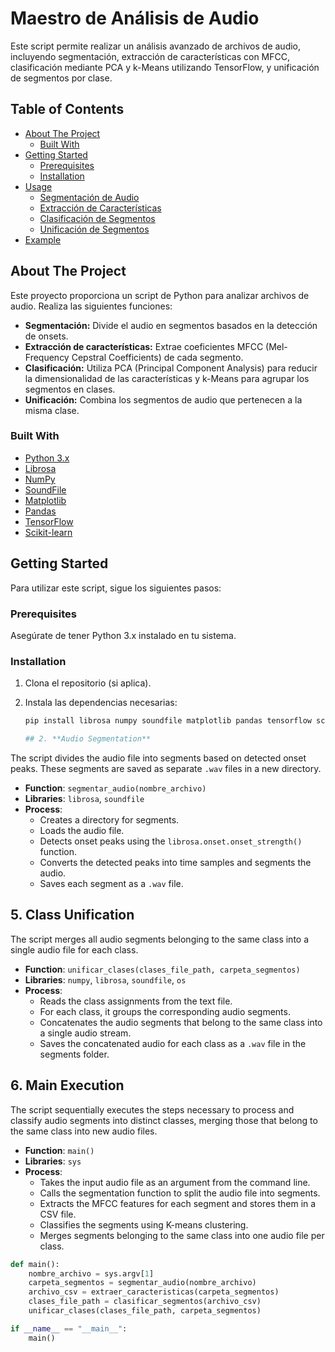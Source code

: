 # Maestro de Análisis de Audio

Este script permite realizar un análisis avanzado de archivos de audio, incluyendo segmentación, extracción de características con MFCC, clasificación mediante PCA y k-Means utilizando TensorFlow, y unificación de segmentos por clase.

## Table of Contents

* [About The Project](#about-the-project)
    * [Built With](#built-with)
* [Getting Started](#getting-started)
    * [Prerequisites](#prerequisites)
    * [Installation](#installation)
* [Usage](#usage)
    * [Segmentación de Audio](#segmentación-de-audio)
    * [Extracción de Características](#extracción-de-características)
    * [Clasificación de Segmentos](#clasificación-de-segmentos)
    * [Unificación de Segmentos](#unificación-de-segmentos)
* [Example](#example)


## About The Project

Este proyecto proporciona un script de Python para analizar archivos de audio. Realiza las siguientes funciones:

* **Segmentación:** Divide el audio en segmentos basados en la detección de onsets.
* **Extracción de características:** Extrae coeficientes MFCC (Mel-Frequency Cepstral Coefficients) de cada segmento.
* **Clasificación:**  Utiliza PCA (Principal Component Analysis) para reducir la dimensionalidad de las características y k-Means para agrupar los segmentos en clases.
* **Unificación:** Combina los segmentos de audio que pertenecen a la misma clase.

### Built With

* [Python 3.x](https://www.python.org/)
* [Librosa](https://librosa.org/doc/latest/index.html)
* [NumPy](https://numpy.org/)
* [SoundFile](https://pysoundfile.readthedocs.io/en/latest/)
* [Matplotlib](https://matplotlib.org/)
* [Pandas](https://pandas.pydata.org/)
* [TensorFlow](https://www.tensorflow.org/)
* [Scikit-learn](https://scikit-learn.org/stable/)


## Getting Started

Para utilizar este script, sigue los siguientes pasos:

### Prerequisites

Asegúrate de tener Python 3.x instalado en tu sistema.

### Installation

1. Clona el repositorio (si aplica).
2. Instala las dependencias necesarias:

   ```bash
   pip install librosa numpy soundfile matplotlib pandas tensorflow scikit-learn

   ## 2. **Audio Segmentation**
The script divides the audio file into segments based on detected onset peaks. These segments are saved as separate `.wav` files in a new directory.

- **Function**: `segmentar_audio(nombre_archivo)`
- **Libraries**: `librosa`, `soundfile`
- **Process**:
  - Creates a directory for segments.
  - Loads the audio file.
  - Detects onset peaks using the `librosa.onset.onset_strength()` function.
  - Converts the detected peaks into time samples and segments the audio.
  - Saves each segment as a `.wav` file.

## 5. **Class Unification**
The script merges all audio segments belonging to the same class into a single audio file for each class.

- **Function**: `unificar_clases(clases_file_path, carpeta_segmentos)`
- **Libraries**: `numpy`, `librosa`, `soundfile`, `os`
- **Process**:
  - Reads the class assignments from the text file.
  - For each class, it groups the corresponding audio segments.
  - Concatenates the audio segments that belong to the same class into a single audio stream.
  - Saves the concatenated audio for each class as a `.wav` file in the segments folder.

## 6. **Main Execution**
The script sequentially executes the steps necessary to process and classify audio segments into distinct classes, merging those that belong to the same class into new audio files.

- **Function**: `main()`
- **Libraries**: `sys`
- **Process**:
  - Takes the input audio file as an argument from the command line.
  - Calls the segmentation function to split the audio file into segments.
  - Extracts the MFCC features for each segment and stores them in a CSV file.
  - Classifies the segments using K-means clustering.
  - Merges segments belonging to the same class into one audio file per class.

```python
def main():
    nombre_archivo = sys.argv[1]
    carpeta_segmentos = segmentar_audio(nombre_archivo)
    archivo_csv = extraer_caracteristicas(carpeta_segmentos)
    clases_file_path = clasificar_segmentos(archivo_csv)
    unificar_clases(clases_file_path, carpeta_segmentos)

if __name__ == "__main__":
    main()
